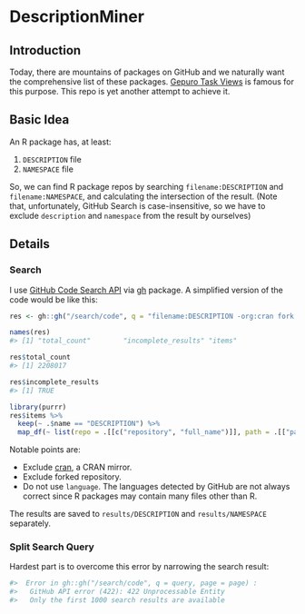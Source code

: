 DescriptionMiner
================

Introduction
------------
Today, there are mountains of packages on GitHub and we naturally want the comprehensive list of these packages. [Gepuro Task Views](http://rpkg.gepuro.net/) is famous for this purpose. This repo is yet another attempt to achieve it.


Basic Idea
----------

An R package has, at least:

1. `DESCRIPTION` file
2. `NAMESPACE` file

So, we can find R package repos by searching `filename:DESCRIPTION` and `filename:NAMESPACE`, and calculating the intersection of the result. (Note that, unfortunately, GitHub Search is case-insensitive, so we have to exclude `description` and `namespace` from the result by ourselves)


Details
-------

### Search

I use [GitHub Code Search API](https://developer.github.com/v3/search/#search-code) via [gh](https://cran.r-project.org/package=gh) package. A simplified version of the code would be like this:

```r
res <- gh::gh("/search/code", q = "filename:DESCRIPTION -org:cran fork:false")

names(res)
#> [1] "total_count"        "incomplete_results" "items"

res$total_count
#> [1] 2208017

res$incomplete_results
#> [1] TRUE

library(purrr)
res$items %>%
  keep(~ .$name == "DESCRIPTION") %>%
  map_df(~ list(repo = .[[c("repository", "full_name")]], path = .[["path"]]))
```

Notable points are:

* Exclude [cran](https://github.com/cran/), a CRAN mirror.
* Exclude forked repository.
* Do not use `language`. The languages detected by GitHub are not always correct since R packages may contain many files other than R.

The results are saved to `results/DESCRIPTION` and `results/NAMESPACE` separately.


### Split Search Query

Hardest part is to overcome this error by narrowing the search result:

```r
#>  Error in gh::gh("/search/code", q = query, page = page) : 
#>   GitHub API error (422): 422 Unprocessable Entity
#>   Only the first 1000 search results are available
```